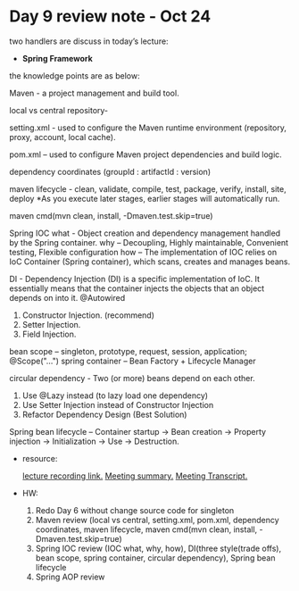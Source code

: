 # Day 9 review note - Oct 24

two handlers are discuss in today’s lecture:

- **Spring Framework**

the knowledge points are as below:

Maven -  a project management and build tool. 

local vs central repository- 

setting.xml - used to configure the Maven runtime environment (repository, proxy, account, local cache).

pom.xml – used to configure Maven project dependencies and build logic.

dependency coordinates (groupId : artifactId : version)

maven lifecycle - clean, validate, compile, test, package, verify, install, site, deploy
*As you execute later stages, earlier stages will automatically run.

maven cmd(mvn clean, install, -Dmaven.test.skip=true)

Spring IOC
what - Object creation and dependency management handled by the Spring container.
why – Decoupling, Highly maintainable, Convenient testing, Flexible configuration
how – The implementation of IOC relies on IoC Container (Spring container), which scans, creates and manages beans.

DI - Dependency Injection (DI) is a specific implementation of IoC. It essentially means that the container injects the objects that an object depends on into it. @Autowired

1. Constructor Injection. (recommend)
2. Setter Injection.
3. Field Injection.

bean scope – singleton, prototype, request, session, application; @Scope("…")
spring container – Bean Factory + Lifecycle Manager

circular dependency - Two (or more) beans depend on each other.  

1. Use @Lazy instead (to lazy load one dependency)
2. Use Setter Injection instead of Constructor Injection
3. Refactor Dependency Design (Best Solution)

Spring bean lifecycle –
Container startup → Bean creation → Property injection → Initialization → Use → Destruction.

- resource:
    
    [lecture recording link.](https://drive.google.com/file/d/1RSct9fXOV3joyf119eOoGKo-3cWt85qD/view)
    [Meeting summary.](https://docs.google.com/document/d/1nhS7ymcwbGh_aRY2hG-QoCHmj6F_L_l-5-5CZkpy-HU/edit?tab=t.f32muxkn5dql#heading=h.ywr3p8hjwfpw)
    [Meeting Transcript.](https://docs.google.com/document/d/1nhS7ymcwbGh_aRY2hG-QoCHmj6F_L_l-5-5CZkpy-HU/edit?tab=t.g54f6uytlny2)
    
- HW:
    1. Redo Day 6 without change source code for singleton
    2. Maven review (local vs central, setting.xml, pom.xml, dependency coordinates, maven lifecycle, maven cmd(mvn clean, install, -Dmaven.test.skip=true)
    3. Spring IOC review (IOC what, why, how), DI(three style(trade offs), bean scope, spring container, circular dependency), Spring bean lifecycle
    4. Spring AOP review